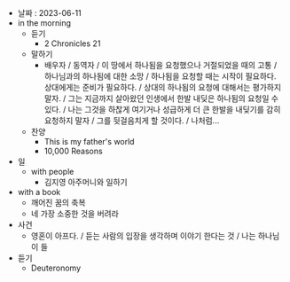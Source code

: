 - 날짜 : 2023-06-11
- in the morning
	- 듣기
		- 2 Chronicles 21
	- 말하기
		-  배우자 / 동역자 / 이 땅에서 하나됨을 요청했으나 거절되었을 때의 고통 / 하나님과의 하나됨에 대한 소망 / 하나됨을 요청할 때는 시작이 필요하다. 상대에게는 준비가 필요하다. / 상대의 하나됨의 요청에 대해서는 평가하지 말자. / 그는 지금까지 살아왔던 인생에서 한발 내딪은 하나됨의 요청일 수 있다. / 나는 그것을 하찮게 여기거나 성급하게 더 큰 한발을 내딪기를 감히 요청하지 말자 / 그를 뒷걸음치게 할 것이다. / 나처럼...
	- 찬양
		- This is my father's world
		- 10,000 Reasons
- 일
	- with people
		- 김지영 아주머니와 일하기
- with a book
	- 깨어진 꿈의 축복
	- 네 가장 소중한 것을 버려라
- 사건
	- 영혼이 아프다. / 듣는 사람의 입장을 생각하며 이야기 한다는 것 / 나는 하나님이 들
- 듣기
	- Deuteronomy 
